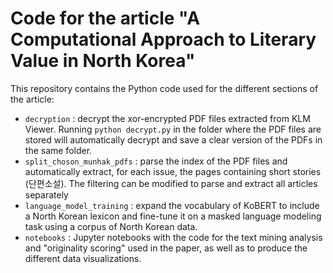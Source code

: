 # Code for the article "A Computational Approach to Literary Value in North Korea"


This repository contains the Python code used for the different sections of the article:

- `decryption` : decrypt the xor-encrypted PDF files extracted from KLM Viewer. Running `python decrypt.py` in the folder where the PDF files are stored will automatically decrypt and save a clear version of the PDFs in the same folder.
- `split_choson_munhak_pdfs` : parse the index of the PDF files and automatically extract, for each issue, the pages containing short stories (단편소설). The filtering can be modified to parse and extract all articles separately
- `language_model_training` : expand the vocabulary of KoBERT to include a North Korean lexicon and fine-tune it on a masked language modeling task using a corpus of North Korean data.
- `notebooks` : Jupyter notebooks with the code for the text mining analysis and "originality scoring" used in the paper, as well as to produce the different data visualizations.
